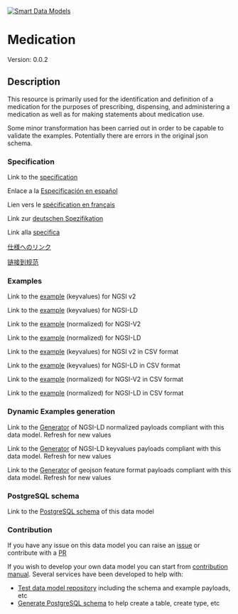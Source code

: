 [![Smart Data Models](https://smartdatamodels.org/wp-content/uploads/2022/01/SmartDataModels_logo.png "Logo")](https://smartdatamodels.org)
# Medication
Version: 0.0.2

## Description 

This resource is primarily used for the identification and definition of a medication for the purposes of prescribing, dispensing, and administering a medication as well as for making statements about medication use.

Some minor transformation has been carried out in order to be capable to validate the examples. Potentially there are errors in the original json schema.
### Specification

Link to the [specification](https://github.com/smart-data-models/dataModel.Hl7/blob/master/Medication/doc/spec.md)

Enlace a la [Especificación en español](https://github.com/smart-data-models/dataModel.Hl7/blob/master/Medication/doc/spec_ES.md)

Lien vers le [spécification en français](https://github.com/smart-data-models/dataModel.Hl7/blob/master/Medication/doc/spec_FR.md)

Link zur [deutschen Spezifikation](https://github.com/smart-data-models/dataModel.Hl7/blob/master/Medication/doc/spec_DE.md)

Link alla [specifica](https://github.com/smart-data-models/dataModel.Hl7/blob/master/Medication/doc/spec_IT.md)

[仕様へのリンク](https://github.com/smart-data-models/dataModel.Hl7/blob/master/Medication/doc/spec_JA.md)

[链接到规范](https://github.com/smart-data-models/dataModel.Hl7/blob/master/Medication/doc/spec_ZH.md)
### Examples

Link to the [example](https://smart-data-models.github.io/dataModel.Hl7/Medication/examples/example.json) (keyvalues) for NGSI v2

Link to the [example](https://smart-data-models.github.io/dataModel.Hl7/Medication/examples/example.jsonld) (keyvalues) for NGSI-LD

Link to the [example](https://smart-data-models.github.io/dataModel.Hl7/Medication/examples/example-normalized.json) (normalized) for NGSI-V2

Link to the [example](https://smart-data-models.github.io/dataModel.Hl7/Medication/examples/example-normalized.jsonld) (normalized) for NGSI-LD

Link to the [example](https://smart-data-models.github.io/dataModel.Hl7/Medication/examples/example.json.csv) (keyvalues) for NGSI v2 in CSV format

Link to the [example](https://smart-data-models.github.io/dataModel.Hl7/Medication/examples/example.jsonld.csv) (keyvalues) for NGSI-LD in CSV format

Link to the [example](https://smart-data-models.github.io/dataModel.Hl7/Medication/examples/example-normalized.json.csv) (normalized) for NGSI-V2 in CSV format

Link to the [example](https://smart-data-models.github.io/dataModel.Hl7/Medication/examples/example-normalized.jsonld.csv) (normalized) for NGSI-LD in CSV format
### Dynamic Examples generation

Link to the [Generator](https://smartdatamodels.org/extra/ngsi-ld_generator.php?schemaUrl=https://raw.githubusercontent.com/smart-data-models/dataModel.Hl7/master/Medication/schema.json&email=info@smartdatamodels.org) of NGSI-LD normalized payloads compliant with this data model. Refresh for new values

Link to the [Generator](https://smartdatamodels.org/extra/ngsi-ld_generator_keyvalues.php?schemaUrl=https://raw.githubusercontent.com/smart-data-models/dataModel.Hl7/master/Medication/schema.json&email=info@smartdatamodels.org) of NGSI-LD keyvalues payloads compliant with this data model. Refresh for new values

Link to the [Generator](https://smartdatamodels.org/extra/geojson_features_generator.php?schemaUrl=https://raw.githubusercontent.com/smart-data-models/dataModel.Hl7/master/Medication/schema.json&email=info@smartdatamodels.org) of geojson feature format payloads compliant with this data model. Refresh for new values
### PostgreSQL schema

Link to the [PostgreSQL schema](https://smart-data-models.github.io/dataModel.Hl7/Medication/schema.sql) of this data model
### Contribution

 If you have any issue on this data model you can raise an [issue](https://github.com/smart-data-models/dataModel.Hl7/issues)  or contribute with a [PR](https://github.com/smart-data-models/dataModel.Hl7/pulls)

 If you wish to develop your own data model you can start from [contribution manual](https://bit.ly/contribution_manual). Several services have been developed to help with: 
 - [Test data model repository](https://smartdatamodels.org/index.php/data-models-contribution-api/) including the schema and example payloads, etc
 - [Generate PostgreSQL schema](https://smartdatamodels.org/index.php/sql-service/) to help create a table, create type, etc